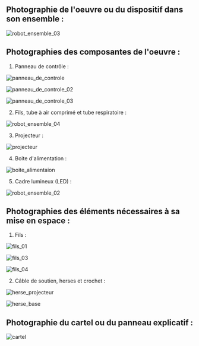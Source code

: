 ## Photographie de l'oeuvre ou du dispositif dans son ensemble :

![robot_ensemble_03](https://user-images.githubusercontent.com/93718412/155251968-3a06cbaf-10b0-43d3-9e84-6ec4381f3e7d.jpeg)

## Photographies des composantes de l'oeuvre :

1. Panneau de contrôle : 

![panneau_de_controle](https://user-images.githubusercontent.com/93718412/155252013-81adfdea-8fd3-44a4-b481-014e177486af.jpeg)


![panneau_de_controle_02](https://user-images.githubusercontent.com/93718412/155252021-5e2d28a5-78b5-4ee1-9d41-d455f1eb26ce.jpeg)

![panneau_de_controle_03](https://user-images.githubusercontent.com/93718412/155252538-c757e0b2-334c-4354-a309-3199bd119a02.jpeg)


2. Fils, tube à air comprimé et tube respiratoire :


![robot_ensemble_04](https://user-images.githubusercontent.com/93718412/155252199-783aaf19-c9c8-45b9-84cb-839180a2e859.jpeg)

3. Projecteur : 

![projecteur](https://user-images.githubusercontent.com/93718412/155252866-c939a4ba-0206-41d0-92a9-b6bad4987bfd.jpeg)

4. Boite d'alimentation : 

![boite_alimentaion](https://user-images.githubusercontent.com/93718412/155252899-9aedf704-553b-46c0-b0ec-3549ebf710b5.jpeg)

5. Cadre lumineux (LED) : 

![robot_ensemble_02](https://user-images.githubusercontent.com/93718412/155252927-5d03b348-aa44-446a-a619-58370657c2de.jpeg)


## Photographies des éléments nécessaires à sa mise en espace :

1. Fils : 

![fils_01](https://user-images.githubusercontent.com/93718412/155252321-96ed668c-1c47-44a1-bd95-fd434cd90e1c.jpeg)

![fils_03](https://user-images.githubusercontent.com/93718412/155252363-f5899702-fc85-41c3-93a4-fc2e9b99760b.jpeg)

![fils_04](https://user-images.githubusercontent.com/93718412/155252374-c1a30445-c120-4f42-8f35-9eb241ea2923.jpeg)

2. Câble de soutien, herses et crochet : 


![herse_projecteur](https://user-images.githubusercontent.com/93718412/155253078-5d866824-3b49-4483-b610-00706e95744e.jpeg)

![herse_base](https://user-images.githubusercontent.com/93718412/155253513-33269866-556d-4c1c-933c-ea766fe471b1.jpeg)


## Photographie du cartel ou du panneau explicatif : 


![cartel](https://user-images.githubusercontent.com/93718412/155253687-cd0db44e-833f-48f3-85b3-4f274f1950ca.jpg)


